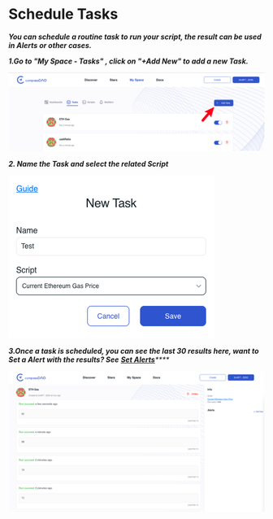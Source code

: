 # Schedule Tasks

_**You can schedule a routine task to run your script, the result can be used in Alerts or other cases.**_

_**1.Go to "My Space - Tasks"  , click on "+Add New" to add a new Task.**_

![](<../../../.gitbook/assets/image (6).png>)

_**2. Name the Task and select the related Script**_

![](<../../../.gitbook/assets/image (7).png>)



_**3.Once a task is scheduled, you can see the last 30 results here, want to Set a Alert with the results?  See**_ [_**Set Alerts**_](set-alerts.md)_****_

![](<../../../.gitbook/assets/image (3).png>)
